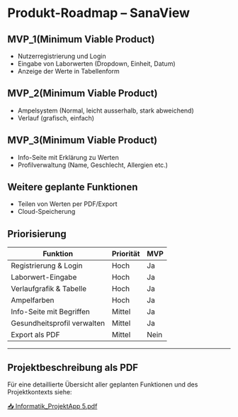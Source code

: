 # Produkt-Roadmap – SanaView

## MVP_1(Minimum Viable Product)
- Nutzerregistrierung und Login
- Eingabe von Laborwerten (Dropdown, Einheit, Datum)
- Anzeige der Werte in Tabellenform

## MVP_2(Minimum Viable Product)
- Ampelsystem (Normal, leicht ausserhalb, stark abweichend)
- Verlauf (grafisch, einfach)

## MVP_3(Minimum Viable Product)
- Info-Seite mit Erklärung zu Werten
- Profilverwaltung (Name, Geschlecht, Allergien etc.)

## Weitere geplante Funktionen
- Teilen von Werten per PDF/Export
- Cloud-Speicherung

## Priorisierung
| Funktion                         | Priorität | MVP |
|----------------------------------|-----------|-----|
| Registrierung & Login            | Hoch      | Ja  |
| Laborwert-Eingabe                | Hoch      | Ja  |
| Verlaufgrafik & Tabelle          | Hoch      | Ja  |
| Ampelfarben                      | Hoch      | Ja  |
| Info-Seite mit Begriffen         | Mittel    | Ja  |
| Gesundheitsprofil verwalten      | Mittel    | Ja  |
| Export als PDF                   | Mittel    | Nein|


---

## Projektbeschreibung als PDF

Für eine detaillierte Übersicht aller geplanten Funktionen und des Projektkontexts siehe:

[📥 Informatik_ProjektApp 5.pdf](./Informatik_ProjektApp%205.pdf)


